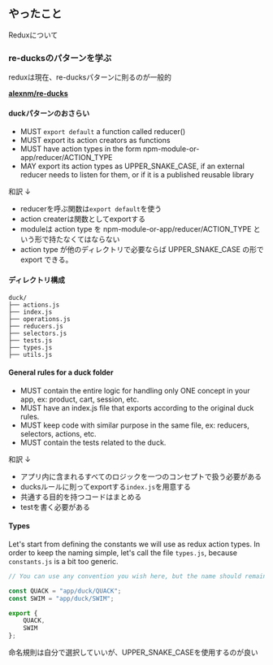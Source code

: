 ## やったこと
Reduxについて  

### re-ducksのパターンを学ぶ
reduxは現在、re-ducksパターンに則るのが一般的   

**[alexnm/re-ducks](https://github.com/alexnm/re-ducks)**  

#### duckパターンのおさらい
- MUST `export default` a function called reducer()
- MUST export its action creators as functions
- MUST have action types in the form npm-module-or-app/reducer/ACTION_TYPE
- MAY export its action types as UPPER_SNAKE_CASE, if an external reducer needs to listen for them, or if it is a published reusable library

和訳 ↓

- reducerを呼ぶ関数は`export default`を使う
- action createrは関数としてexportする
- moduleは action type を npm-module-or-app/reducer/ACTION_TYPE という形で持たなくてはならない
- action type が他のディレクトリで必要ならば UPPER_SNAKE_CASE の形で export できる。

#### ディレクトリ構成
```
duck/
├── actions.js
├── index.js
├── operations.js
├── reducers.js
├── selectors.js
├── tests.js
├── types.js
├── utils.js
```

#### General rules for a duck folder
- MUST contain the entire logic for handling only ONE concept in your app, ex: product, cart, session, etc.
- MUST have an index.js file that exports according to the original duck rules.
- MUST keep code with similar purpose in the same file, ex: reducers, selectors, actions, etc.
- MUST contain the tests related to the duck.

和訳 ↓

- アプリ内に含まれるすべてのロジックを一つのコンセプトで扱う必要がある
- ducksルールに則ってexportする`index.js`を用意する
- 共通する目的を持つコードはまとめる
- testを書く必要がある

#### Types
Let's start from defining the constants we will use as redux action types. In order to keep the naming simple, let's call the file `types.js`, because `constants.js` is a bit too generic.  

```ts
// You can use any convention you wish here, but the name should remain UPPER_SNAKE_CASE for consistency.

const QUACK = "app/duck/QUACK";
const SWIM = "app/duck/SWIM";

export {
    QUACK,
    SWIM
};
```

命名規則は自分で選択していいが、UPPER_SNAKE_CASEを使用するのが良い






